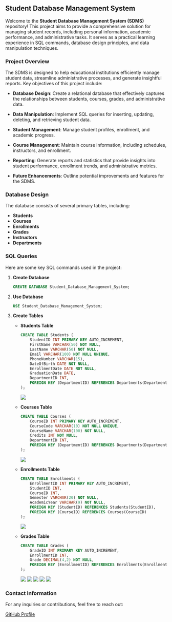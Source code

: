 ## Student Database Management System

Welcome to the **Student Database Management System (SDMS)** repository! This project aims to provide a comprehensive solution for managing student records, including personal information, academic performance, and administrative tasks. It serves as a practical learning experience in SQL commands, database design principles, and data manipulation techniques.

### **Project Overview**

The SDMS is designed to help educational institutions efficiently manage student data, streamline administrative processes, and generate insightful reports. Key objectives of this project include:

- **Database Design**: Create a relational database that effectively captures the relationships between students, courses, grades, and administrative data.
  
- **Data Manipulation**: Implement SQL queries for inserting, updating, deleting, and retrieving student data.
  
- **Student Management**: Manage student profiles, enrollment, and academic progress.
  
- **Course Management**: Maintain course information, including schedules, instructors, and enrollment.
  
- **Reporting**: Generate reports and statistics that provide insights into student performance, enrollment trends, and administrative metrics.
  
- **Future Enhancements**: Outline potential improvements and features for the SDMS.

### **Database Design**

The database consists of several primary tables, including:

- **Students**
- **Courses**
- **Enrollments**
- **Grades**
- **Instructors**
- **Departments**

### **SQL Queries**

Here are some key SQL commands used in the project:

1. **Create Database**
   ```sql
   CREATE DATABASE Student_Database_Management_System;
   ```

2. **Use Database**
   ```sql
   USE Student_Database_Management_System;
   ```

3. **Create Tables**
   - **Students Table**
     ```sql
     CREATE TABLE Students (
         StudentID INT PRIMARY KEY AUTO_INCREMENT,
         FirstName VARCHAR(50) NOT NULL,
         LastName VARCHAR(50) NOT NULL,
         Email VARCHAR(100) NOT NULL UNIQUE,
         PhoneNumber VARCHAR(15),
         DateOfBirth DATE NOT NULL,
         EnrollmentDate DATE NOT NULL,
         GraduationDate DATE,
         DepartmentID INT,
         FOREIGN KEY (DepartmentID) REFERENCES Departments(DepartmentID)
     );
     ```
     <img src="Screenshot (163).png">

   - **Courses Table**
     ```sql
     CREATE TABLE Courses (
         CourseID INT PRIMARY KEY AUTO_INCREMENT,
         CourseCode VARCHAR(10) NOT NULL UNIQUE,
         CourseName VARCHAR(100) NOT NULL,
         Credits INT NOT NULL,
         DepartmentID INT,
         FOREIGN KEY (DepartmentID) REFERENCES Departments(DepartmentID)
     );
     ```
     <img src="Screenshot (164).png">
   - **Enrollments Table**
     ```sql
     CREATE TABLE Enrollments (
         EnrollmentID INT PRIMARY KEY AUTO_INCREMENT,
         StudentID INT,
         CourseID INT,
         Semester VARCHAR(20) NOT NULL,
         AcademicYear VARCHAR(9) NOT NULL,
         FOREIGN KEY (StudentID) REFERENCES Students(StudentID),
         FOREIGN KEY (CourseID) REFERENCES Courses(CourseID)
     );
     ```
     <img src="Screenshot (165).png">
   - **Grades Table**
     ```sql
     CREATE TABLE Grades (
         GradeID INT PRIMARY KEY AUTO_INCREMENT,
         EnrollmentID INT,
         Grade DECIMAL(4,2) NOT NULL,
         FOREIGN KEY (EnrollmentID) REFERENCES Enrollments(EnrollmentID)
     );
     ```
     <img src="Screenshot (166).png">
     <img src="Screenshot (167).png">
     <img src="Screenshot (168).png">
     <img src="Screenshot (169).png">
     <img src="Screenshot (170).png">
     
### **Contact Information**
     
For any inquiries or contributions, feel free to reach out:

[GitHub Profile](https://github.com/MSivananthan)


